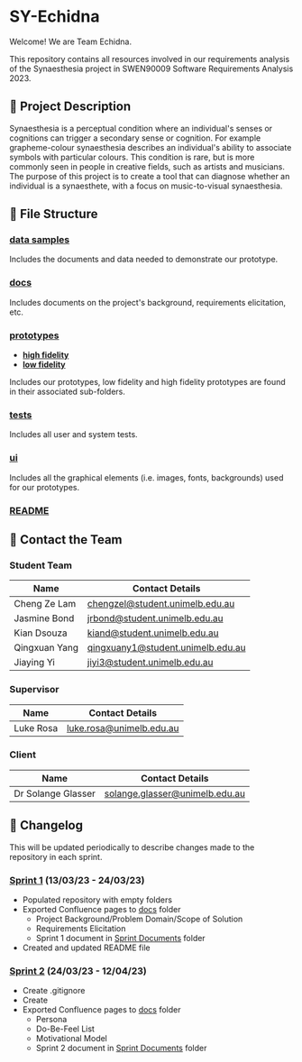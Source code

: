 # SY-Echidna
Welcome! We are Team Echidna.

This repository contains all resources involved in our requirements analysis of the Synaesthesia project in SWEN90009 Software Requirements Analysis 2023.
 
## :speech_balloon: Project Description
Synaesthesia is a perceptual condition where an individual's senses or cognitions can trigger a secondary sense or cognition. For example grapheme-colour synaesthesia describes an individual's ability to associate symbols with particular colours. This condition is rare, but is more commonly seen in people in creative fields, such as artists and musicians. The purpose of this project is to create a tool that can diagnose whether an individual is a synaesthete, with a focus on music-to-visual synaesthesia.

## :file_folder: File Structure
### [data samples](data%20samples)
Includes the documents and data needed to demonstrate our prototype.

### [docs](docs)
Includes documents on the project's background, requirements elicitation, etc. 

### [prototypes](prototypes)
- **[high fidelity](prototypes/high%20fidelity)**
- **[low fidelity](prototypes/low%20fidelity)**

Includes our prototypes, low fidelity and high fidelity prototypes are found in their associated sub-folders.

### [tests](tests)
Includes all user and system tests.

### [ui](ui)
Includes all the graphical elements (i.e. images, fonts, backgrounds) used for our prototypes.

### [README](README.md)

## :busts_in_silhouette: Contact the Team
### Student Team
| Name | Contact Details |
| ---- | --------------- |
| Cheng Ze Lam | chengzel@student.unimelb.edu.au
| Jasmine Bond | jrbond@student.unimelb.edu.au
| Kian Dsouza | kiand@student.unimelb.edu.au
| Qingxuan Yang | qingxuany1@student.unimelb.edu.au
| Jiaying Yi |  jiyi3@student.unimelb.edu.au

### Supervisor 
| Name | Contact Details |
| ---- | --------------- |
| Luke Rosa | luke.rosa@unimelb.edu.au |

### Client
| Name | Contact Details |
| ---- | --------------- |
| Dr Solange Glasser | solange.glasser@unimelb.edu.au |

## :running: Changelog
This will be updated periodically to describe changes made to the repository in each sprint.

### [Sprint 1](https://github.com/SWEN90009-2023/SY-Echidna/releases/tag/SWEN90009_2023_SY_ECHIDNA_BL_SPRINT1) (13/03/23 - 24/03/23)
* Populated repository with empty folders
* Exported Confluence pages to [docs](docs) folder
    * Project Background/Problem Domain/Scope of Solution
    * Requirements Elicitation
    * Sprint 1 document in [Sprint Documents](docs/Sprint-Documents/) folder
* Created and updated README file

### [Sprint 2](https://github.com/SWEN90009-2023/SY-Echidna/releases/tag/SWEN90009_2023_SY_ECHIDNA_BL_SPRINT2) (24/03/23 - 12/04/23)
* Create .gitignore
* Create 
* Exported Confluence pages to [docs](docs) folder
    * Persona
    * Do-Be-Feel List
    * Motivational Model
    * Sprint 2 document in [Sprint Documents](docs/Sprint-Documents/) folder

